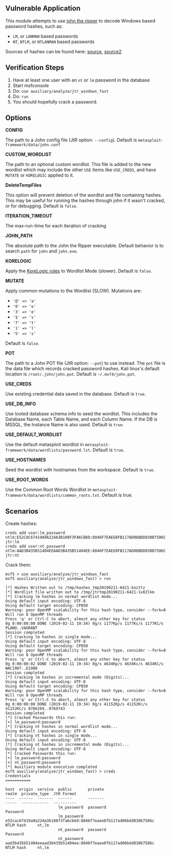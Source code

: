 ## Vulnerable Application

  This module attempts to use [john the ripper](https://www.openwall.com/john/) to decode Windows
  based password hashes, such as:

  * `LM`, or `LANMAN` based passwords
  * `NT`, `NTLM`, or `NTLANMAN` based passwords

  Sources of hashes can be found here:
  [source](https://openwall.info/wiki/john/sample-hashes), [source2](http://pentestmonkey.net/cheat-sheet/john-the-ripper-hash-formats)

## Verification Steps

  1. Have at least one user with an `nt` or `lm` password in the database
  2. Start msfconsole
  3. Do: ```use auxiliary/analyze/jtr_windows_fast```
  4. Do: ```run```
  5. You should hopefully crack a password.

## Options


   **CONFIG**

   The path to a John config file (JtR option: `--config`).  Default is `metasploit-framework/data/john.conf`

   **CUSTOM_WORDLIST**

   The path to an optional custom wordlist.  This file is added to the new wordlist which may include the other
   `USE` items like `USE_CREDS`, and have `MUTATE` or `KORELOGIC` applied to it.

   **DeleteTempFiles**

   This option will prevent deletion of the wordlist and file containing hashes.  This may be useful for
   running the hashes through john if it wasn't cracked, or for debugging. Default is `false`.

   **ITERATION_TIMEOUT**

   The max-run-time for each iteration of cracking

   **JOHN_PATH**

   The absolute path to the John the Ripper executable.  Default behavior is to search `path` for
   `john` and `john.exe`.

   **KORELOGIC**

   Apply the [KoreLogic rules](http://contest-2010.korelogic.com/rules.html) to Wordlist Mode (slower).
   Default is `false`.

   **MUTATE**

   Apply common mutations to the Wordlist (SLOW).  Mutations are:

   * `'@' => 'a'`
   * `'0' => 'o'`
   * `'3' => 'e'`
   * `'$' => 's'`
   * `'7' => 't'`
   * `'1' => 'l'`
   * `'5' => 's'`

   Default is `false`.

   **POT**

   The path to a John POT file (JtR option: `--pot`) to use instead.  The `pot` file is the data file which
   records cracked password hashes.  Kali linux's default location is `/root/.john/john.pot`.
   Default is `~/.msf4/john.pot`.

   **USE_CREDS**

   Use existing credential data saved in the database.  Default is `true`.

   **USE_DB_INFO**

   Use looted database schema info to seed the wordlist.  This includes the Database Name, each Table Name,
   and each Column Name.  If the DB is MSSQL, the Instance Name is also used.  Default is `true`.

   **USE_DEFAULT_WORDLIST**

   Use the default metasploit wordlist in `metasploit-framework/data/wordlists/password.lst`.  Default is
   `true`.

   **USE_HOSTNAMES**

   Seed the wordlist with hostnames from the workspace.  Default is `true`.

   **USE_ROOT_WORDS**

   Use the Common Root Words Wordlist in `metasploit-framework/data/wordlists/common_roots.txt`.  Default
   is true.

## Scenarios

Create hashes:

```
creds add user:lm_password ntlm:E52CAC67419A9A224A3B108F3FA6CB6D:8846F7EAEE8FB117AD06BDD830B7586C jtr:lm
creds add user:nt_password ntlm:AAD3B435B51404EEAAD3B435B51404EE:8846F7EAEE8FB117AD06BDD830B7586C jtr:nt
```

Crack them:

```
msf5 > use auxiliary/analyze/jtr_windows_fast 
msf5 auxiliary(analyze/jtr_windows_fast) > run

[*] Hashes Written out to /tmp/hashes_tmp20190211-6421-koittz
[*] Wordlist file written out to /tmp/jtrtmp20190211-6421-1v82lkm
[*] Cracking lm hashes in normal wordlist mode...
Using default input encoding: UTF-8
Using default target encoding: CP850
Warning: poor OpenMP scalability for this hash type, consider --fork=8
Will run 8 OpenMP threads
Press 'q' or Ctrl-C to abort, almost any other key for status
0g 0:00:00:00 DONE (2019-02-11 19:34) 0g/s 1177Kp/s 1177Kc/s 1177KC/s PLANO..VAGRANT
Session completed
[*] Cracking lm hashes in single mode...
Using default input encoding: UTF-8
Using default target encoding: CP850
Warning: poor OpenMP scalability for this hash type, consider --fork=8
Will run 8 OpenMP threads
Press 'q' or Ctrl-C to abort, almost any other key for status
0g 0:00:00:02 DONE (2019-02-11 19:34) 0g/s 4634Kp/s 4634Kc/s 4634KC/s WAC1907..E1900
Session completed
[*] Cracking lm hashes in incremental mode (Digits)...
Using default input encoding: UTF-8
Using default target encoding: CP850
Warning: poor OpenMP scalability for this hash type, consider --fork=8
Will run 8 OpenMP threads
Press 'q' or Ctrl-C to abort, almost any other key for status
0g 0:00:00:00 DONE (2019-02-11 19:34) 0g/s 41152Kp/s 41152Kc/s 41152KC/s 0766269..0769743
Session completed
[*] Cracked Passwords this run:
[+] lm_password:password
[*] Cracking nt hashes in normal wordlist mode...
Using default input encoding: UTF-8
[*] Cracking nt hashes in single mode...
Using default input encoding: UTF-8
[*] Cracking nt hashes in incremental mode (Digits)...
Using default input encoding: UTF-8
[*] Cracked Passwords this run:
[+] lm_password:password
[+] nt_password:password
[*] Auxiliary module execution completed
msf5 auxiliary(analyze/jtr_windows_fast) > creds
Credentials
===========

host  origin  service  public       private                                                            realm  private_type  JtR Format
----  ------  -------  ------       -------                                                            -----  ------------  ----------
                       lm_password  password                                                                  Password      
                       lm_password  e52cac67419a9a224a3b108f3fa6cb6d:8846f7eaee8fb117ad06bdd830b7586c         NTLM hash     nt,lm
                       nt_password  password                                                                  Password      
                       nt_password  aad3b435b51404eeaad3b435b51404ee:8846f7eaee8fb117ad06bdd830b7586c         NTLM hash     nt,lm

```
